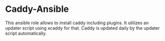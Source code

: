 # Caddy-Ansible
This ansible role allows to install caddy including plugins. It utilizes an updater script using xcaddy for that. Caddy is updated daily by the updater script automatically.
